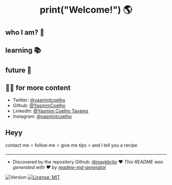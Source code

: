 <h1 align="center">print("Welcome!") 🌎</h1>

## who I am? 👑
## learning 📚
## future 🔮

## 👱‍♀️ for more content

* Twitter: [@yasmintcoelho](https://twitter.com/yasmintcoelho)
* Github: [@YasmimCoelho](https://github.com/YasmimCoelho)
* LinkedIn: [@Yasmim Coelho Tavares](https://www.linkedin.com/in/yasmin-coelho-tavares/)
* Instagram: [@yasmintcoelho](https://www.instagram.com/yasmintcoelho/)

## Heyy

contact me ⭐️ follow me ⭐️ give me tips ⭐️ and I tell you a recipe

***
* Discovered by the repository Github: [@maykbrito](https://github.com/maykbrito) ❤️
_This README was generated with ❤️ by [readme-md-generator](https://github.com/kefranabg/readme-md-generator)_
<p>
  <img alt="Version" src="https://img.shields.io/badge/version-1.0.0-blue.svg?cacheSeconds=2592000" />
  <a href="#" target="_blank">
    <img alt="License: MIT" src="https://img.shields.io/badge/License-MIT-yellow.svg" />
  </a>
</p>
